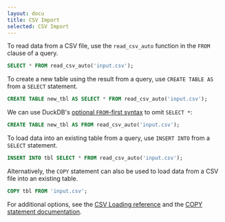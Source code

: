 ```yaml
---
layout: docu
title: CSV Import
selected: CSV Import
---
```


To read data from a CSV file, use the `read_csv_auto` function in the `FROM` clause of a query. 

```sql
SELECT * FROM read_csv_auto('input.csv');
```

To create a new table using the result from a query, use `CREATE TABLE AS` from a `SELECT` statement.

```sql
CREATE TABLE new_tbl AS SELECT * FROM read_csv_auto('input.csv');
```

We can use DuckDB's [optional `FROM`-first syntax](../../sql/query_syntax/from) to omit `SELECT *`:

```sql
CREATE TABLE new_tbl AS FROM read_csv_auto('input.csv');
```

To load data into an existing table from a query, use `INSERT INTO` from a `SELECT` statement.

```sql
INSERT INTO tbl SELECT * FROM read_csv_auto('input.csv');
```

Alternatively, the `COPY` statement can also be used to load data from a CSV file into an existing table.

```sql
COPY tbl FROM 'input.csv';
```

For additional options, see the [CSV Loading reference](../../data/csv) and the [COPY statement documentation](../../sql/statements/copy).
